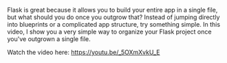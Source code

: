 Flask is great because it allows you to build your entire app in a single file, but what should you do once you outgrow that? Instead of jumping directly into blueprints or a complicated app structure, try something simple. In this video, I show you a very simple way to organize your Flask project once you've outgrown a single file.

Watch the video here: https://youtu.be/_5OXmXvkU_E